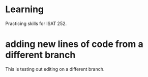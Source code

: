 # Learning
Practicing skills for ISAT 252.

# adding new lines of code from a different branch
This is testing out editing on a different branch.
